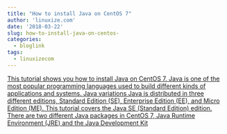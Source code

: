 ```yaml
---
title: "How to install Java on CentOS 7"
author: 'linuxize.com'
date: '2018-03-22'
slug: how-to-install-java-on-centos-
categories:
  - bloglink
tags:
  - linuxizecom
---
```


[This tutorial shows you how to install Java on CentOS 7. Java is one of the most popular programming languages used to build different kinds of applications and systems. Java variations Java is distributed in three different editions, Standard Edition (SE), Enterprise Edition (EE), and Micro Edition (ME). This tutorial covers the Java SE (Standard Edition) edition. There are two different Java packages in CentOS 7, Java Runtime Environment (JRE) and the Java Development Kit<i class="fas fa-external-link-alt"></i>](https://linuxize.com/post/install-java-on-centos-7/)

